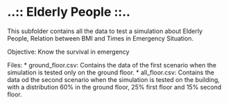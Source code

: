 # ..:: Elderly People ::..
This subfolder contains all the data to test a simulation about Elderly People, Relation between BMI and Times in Emergency Situation.

Objective: Know the survival in emergency

Files:
	*		ground_floor.csv: Contains the data of the first scenario when the simulation is tested only on the ground floor. 
	*		all_floor.csv: Contains the data od the second scenario when the simulation is tested on the building, with a distribution 60% in 				the ground floor, 25% first floor and 15% second floor. 
	
